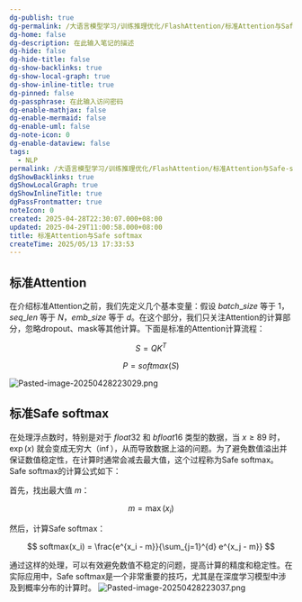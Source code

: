 ```yaml
---
dg-publish: true
dg-permalink: /大语言模型学习/训练推理优化/FlashAttention/标准Attention与Safe-softmax
dg-home: false
dg-description: 在此输入笔记的描述
dg-hide: false
dg-hide-title: false
dg-show-backlinks: true
dg-show-local-graph: true
dg-show-inline-title: true
dg-pinned: false
dg-passphrase: 在此输入访问密码
dg-enable-mathjax: false
dg-enable-mermaid: false
dg-enable-uml: false
dg-note-icon: 0
dg-enable-dataview: false
tags:
  - NLP
permalink: /大语言模型学习/训练推理优化/FlashAttention/标准Attention与Safe-softmax/
dgShowBacklinks: true
dgShowLocalGraph: true
dgShowInlineTitle: true
dgPassFrontmatter: true
noteIcon: 0
created: 2025-04-28T22:30:07.000+08:00
updated: 2025-04-29T11:00:58.000+08:00
title: 标准Attention与Safe softmax
createTime: 2025/05/13 17:33:53
---
```




## 标准Attention
在介绍标准Attention之前，我们先定义几个基本变量：假设 $batch\_size$ 等于 1，$seq\_len$ 等于 $N$，$emb\_size$ 等于 $d$。在这个部分，我们只关注Attention的计算部分，忽略dropout、mask等其他计算。下面是标准的Attention计算流程：

$$
S = Q K^T
$$

$$
P = softmax(S)
$$


![Pasted-image-20250428223029.png](/img/user/附件/Pasted-image-20250428223029.png)



## 标准Safe softmax
在处理浮点数时，特别是对于 $float32$ 和 $bfloat16$ 类型的数据，当 $x \geq 89$ 时，$\exp(x)$ 就会变成无穷大（$\inf$），从而导致数据上溢的问题。为了避免数值溢出并保证数值稳定性，在计算时通常会减去最大值，这个过程称为Safe softmax。Safe softmax的计算公式如下：

首先，找出最大值 $m$：

$$
m = \max(x_i)
$$

然后，计算Safe softmax：

$$
softmax(x_i) = \frac{e^{x_i - m}}{\sum_{j=1}^{d} e^{x_j - m}}
$$

通过这样的处理，可以有效避免数值不稳定的问题，提高计算的精度和稳定性。在实际应用中，Safe softmax是一个非常重要的技巧，尤其是在深度学习模型中涉及到概率分布的计算时。
![Pasted-image-20250428223037.png](/img/user/附件/Pasted-image-20250428223037.png)
